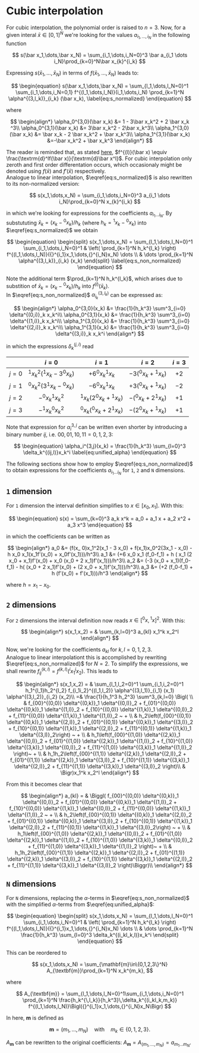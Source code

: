 # Cubic interpolation

For cubic interpolation, the polynomial order is raised to $n=3$. Now, for a
given interal $\bar x \in [0, 1]^N$ we're looking for the values
$a_{i_1,\dots,i_N}$ in the following function

$$
s(\bar x_1,\dots,\bar x_N) = \sum_{i_1,\dots,i_N=0}^3 \bar a_{i_1 \dots i_N}\prod_{k=0}^N\bar x_{k}^{i_k}
$$

Expressing $s(\bar x_1,\dots,\bar x_N)$ in terms of $f(\bar x_1,\dots,\bar x_N)$
leads to:

$$
\begin{equation}
s(\bar x_1,\dots,\bar x_N) = \sum_{l_1,\dots,l_N=0}^1 \sum_{i_1,\dots,i_N=0,1} f^{(l_1,\dots,l_N)}(i_1,\dots,i_N) \prod_{k=1}^N \alpha^{(3,l_k)}_{i_k} (\bar x_k), \label{eq:s_normalized}
\end{equation}
$$

where

$$
\begin{align*}
\alpha_0^{3,0}(\bar x_k) &= 1 - 3\bar x_k^2 + 2 \bar x_k ^3\\
\alpha_0^{3,1}(\bar x_k) &= 3\bar x_k^2 - 2\bar x_k^3\\
\alpha_1^{3,0}(\bar x_k) &= \bar x_k - 2 \bar x_k^2 + \bar x_k^3\\
\alpha_1^{3,1}(\bar x_k) &=-\bar x_k^2 + \bar x_k^3
\end{align*}
$$

The reader is reminded that, as stated [here](index.md), $f^{(l)}(\bar x) \equiv
\frac{\textrm{d}^lf(\bar x)}{\textrm{d}\bar x^l}$. For cubic interpolation only
zeroth and first order differentation occurs, which occasionaly might be denoted
using $f(\bar x)$ and $f'(\bar x)$ respectively.  
Analogue to linear interpolation, $\eqref{eq:s_normalized}$ is also rewritten to its non-normalized version:

$$
s(x_1,\dots,x_N) = \sum_{i_1,\dots,i_N=0}^3 a_{i_1 \dots i_N}\prod_{k=0}^N x_{k}^{i_k}
$$

in which we're looking for expressions for the coefficients $a_{i_1 \dots i_N}$.
By substututing $\bar x_k = (x_k - {}^0x_k)/h_k$ (where $h_k={}^1x_k-{}^0x_k$)
into $\eqref{eq:s_normalized}$ we obtain

$$
\begin{equation}
\begin{split}
s(x_1,\dots,x_N) = \sum_{l_1,\dots,l_N=0}^1 \sum_{i_1,\dots,i_N=0}^1 &
\left( \prod_{k=1}^N h_k^{l_k} \right) f^{(l_1,\dots,l_N)}({}^{i_1}x_1,\dots,{}^{i_N}x_N) \dots \\
& \dots \prod_{k=1}^N \alpha^{(3,l_k)}_{i_k} (x_k)
\end{split} \label{eq:s_non_normalized}
\end{equation}
$$

Note the additional term $\prod_{k=1}^N h_k^{l_k}$, which arises due to
substition of $\bar x_k = (x_k - {}^0x_k)/h_k$ into $f^{(l)}(\bar x_k)$.  
In $\eqref{eq:s_non_normalized}$ $\alpha_{i_k}^{(3,l_k)}$ can be expressed as:

$$
\begin{align*}
\alpha_0^{3,0}(x_k) &= \frac{1}{h_k^3} \sum^3_{i=0} \delta^{(0,i)}_k x_k^i\\
\alpha_0^{3,1}(x_k) &= \frac{1}{h_k^3} \sum^3_{i=0} \delta^{(1,i)}_k x_k^i\\
\alpha_1^{3,0}(x_k) &= \frac{1}{h_k^3} \sum^3_{i=0} \delta^{(2,i)}_k x_k^i\\
\alpha_1^{3,1}(x_k) &= \frac{1}{h_k^3} \sum^3_{i=0} \delta^{(3,i)}_k x_k^i
\end{align*}
$$

in which the expressions $\delta^{(j,i)}_k$ read

|   | $i=0$ | $i=1$ | $i=2$ | $i=3$ |
|--:|:-----:|:-----:|:-----:|:-----:|
| $j=0$ | ${}^1x_k^2({}^1x_k-3{}^0x_k)$ | $+6{}^0x_k{}^1x_k$ | $-3({}^0x_k+{}^1x_k)$ | $+2$ |
| $j=1$ | ${}^0x_k^2(3{}^1x_k-{}^0x_k)$ | $-6{}^0x_k{}^1x_k$ | $+3({}^0x_k+{}^1x_k)$ | $-2$ |
| $j=2$ | $-{}^0x_k{}^1x_k^2$ | ${}^1x_k(2{}^0x_k+{}^1x_k)$ | $-({}^0x_k+2{}^1x_k)$ | $+1$ |
| $j=3$ | $-{}^1x_k{}^0x_k^2$ | ${}^0x_k({}^0x_k+2{}^1x_k)$ | $-(2{}^0x_k+{}^1x_k)$ | $+1$ |

Note that expression for $\alpha_i^{3,j}$ can be written even shorter by introducing a binary number $ij$, i.e. $00, 01, 10, 11 = 0, 1, 2, 3$:

$$
\begin{equation}
\alpha_i^{3,j}(x_k) = \frac{1}{h_k^3} \sum_{l=0}^3 \delta_k^{(ij,l)}x_k^i \label{eq:unified_alpha}
\end{equation}
$$

The following sections show how to employ $\eqref{eq:s_non_normalized}$ to
obtain expressions for the coefficients $a_{i_1 \dots i_N}$ for `1`, `2` and `N`
dimensions.

## `1` dimension

For `1` dimension the interval definition simplifies to $x \in [x_0, x_1]$. With
this:

$$
\begin{equation}
s(x) = \sum_{k=0}^3 a_k x^k =  a_0 + a_1 x + a_2 x^2 + a_3 x^3
\end{equation}
$$

in which the coefficients can be written as

$$
\begin{align*}
a_0 &= (f(x_ 0)x_1^2(x_1 - 3 x_0) + f(x_1)x_0^2(3x_1 - x_0) - h x_0 x_1(x_1f'(x_0) +  x_0f'(x_1)))/h^3\\
a_1 &= (+6 x_0 x_1 (f_0-f_1) + h ( x_1 (2 x_0 + x_1)f'(x_0) + x_0 (x_0 + 2 x_1)f'(x_1)))/h^3\\
a_2 &= (-3 (x_0 + x_1)(f_0-f_1) - h( (x_0 + 2 x_1)f'(x_0) + (2 x_0 + x_1)f'(x_1)))/h^3\\
a_3 &= (+2 (f_0-f_1) + h (f'(x_0) + f'(x_1)))/h^3
\end{align*}
$$

where $h = x_1 - x_0$.

## `2` dimensions

For `2` dimensions the interval definition now reads $x \in [{}^0x, {}^1x]^2$.
With this:

$$
\begin{align*}
s(x_1,x_2) = & \sum_{k,l=0}^3 a_{kl} x_1^k x_2^l
\end{align*}
$$

Now, we're looking for the coefficients $a_{kl}$ for $k,l=0,1,2,3$.  
Analogue to linear interpolationt this is accomplished by rewriting
$\eqref{eq:s_non_normalized}$ for $N=2$. To simplify the expressions, we shall
rewrite $f_{ij}^{(k,l)} = f^{(k,l)}({}^{i}x_1{}^{j}x_2)$. This leads
to

$$
\begin{align*}
s(x_1,x_2) = & \sum_{l_1,l_2=0}^1 \sum_{i_1,i_2=0}^1 
 h_1^{l_1}h_2^{l_2} f_{i_1i_2}^{(l_1,l_2)} \alpha^{(3,l_1)}_{i_1} (x_1) \alpha^{(3,l_2)}_{i_2} (x_2)\\
=& \frac{1}{h_1^3 h_2^3} \sum^3_{k,l=0} \Bigl( \\ 
 & f_{00}^{(0,0)} \delta^{(0,k)}_1 \delta^{(0,l)}_2  + 
   f_{01}^{(0,0)} \delta^{(0,k)}_1 \delta^{(1,l)}_2  + 
   f_{10}^{(0,0)} \delta^{(1,k)}_1 \delta^{(0,l)}_2  + 
   f_{11}^{(0,0)} \delta^{(1,k)}_1 \delta^{(1,l)}_2 ~ + \\
 & h_2\left(f_{00}^{(0,1)} \delta^{(0,k)}_1 \delta^{(2,l)}_2 + 
            f_{01}^{(0,1)} \delta^{(0,k)}_1 \delta^{(3,l)}_2 +
            f_{10}^{(0,1)} \delta^{(1,k)}_1 \delta^{(2,l)}_2 +
            f_{11}^{(0,1)} \delta^{(1,k)}_1 \delta^{(3,l)}_2\right) ~ + \\
 & h_1\left(f_{00}^{(1,0)} \delta^{(2,k)}_1 \delta^{(0,l)}_2 + 
            f_{01}^{(1,0)} \delta^{(2,k)}_1 \delta^{(1,l)}_2 + 
            f_{10}^{(1,0)} \delta^{(3,k)}_1 \delta^{(0,l)}_2 + 
            f_{11}^{(1,0)} \delta^{(3,k)}_1 \delta^{(1,l)}_2 \right)~ + \\
 & h_1h_2\left(f_{00}^{(1,1)} \delta^{(2,k)}_1 \delta^{(2,l)}_2 + 
               f_{01}^{(1,1)} \delta^{(2,k)}_1 \delta^{(3,l)}_2 +
               f_{10}^{(1,1)} \delta^{(3,k)}_1 \delta^{(2,l)}_2 +
               f_{11}^{(1,1)} \delta^{(3,k)}_1 \delta^{(3,l)}_2 \right)\\
& \Bigr)x_1^k x_2^l
\end{align*}
$$

From this it becomes clear that

$$
\begin{align*}
a_{kl} = &
 \Biggl( f_{00}^{(0,0)} \delta^{(0,k)}_1 \delta^{(0,l)}_2  + 
   f_{01}^{(0,0)} \delta^{(0,k)}_1 \delta^{(1,l)}_2  + 
   f_{10}^{(0,0)} \delta^{(1,k)}_1 \delta^{(0,l)}_2  + 
   f_{11}^{(0,0)} \delta^{(1,k)}_1 \delta^{(1,l)}_2 ~ + \\
 & h_2\left(f_{00}^{(0,1)} \delta^{(0,k)}_1 \delta^{(2,l)}_2 + 
            f_{01}^{(0,1)} \delta^{(0,k)}_1 \delta^{(3,l)}_2 +
            f_{10}^{(0,1)} \delta^{(1,k)}_1 \delta^{(2,l)}_2 +
            f_{11}^{(0,1)} \delta^{(1,k)}_1 \delta^{(3,l)}_2\right) ~ + \\
 & h_1\left(f_{00}^{(1,0)} \delta^{(2,k)}_1 \delta^{(0,l)}_2 + 
            f_{01}^{(1,0)} \delta^{(2,k)}_1 \delta^{(1,l)}_2 + 
            f_{10}^{(1,0)} \delta^{(3,k)}_1 \delta^{(0,l)}_2 + 
            f_{11}^{(1,0)} \delta^{(3,k)}_1 \delta^{(1,l)}_2 \right)~ + \\
 & h_1h_2\left(f_{00}^{(1,1)} \delta^{(2,k)}_1 \delta^{(2,l)}_2 + 
               f_{01}^{(1,1)} \delta^{(2,k)}_1 \delta^{(3,l)}_2 +
               f_{10}^{(1,1)} \delta^{(3,k)}_1 \delta^{(2,l)}_2 +
               f_{11}^{(1,1)} \delta^{(3,k)}_1 \delta^{(3,l)}_2 \right)\Biggr)\\
\end{align*}
$$

## `N` dimensions

For `N` dimensions, replacing the $\alpha$-terms in
$\eqref{eq:s_non_normalized}$ with the simplified $\alpha$-terms from
$\eqref{eq:unified_alpha}$:

$$
\begin{equation}
\begin{split}
s(x_1,\dots,x_N) = \sum_{l_1,\dots,l_N=0}^1 \sum_{i_1,\dots,i_N=0}^1 &
\left( \prod_{k=1}^N h_k^{l_k} \right) f^{(l_1,\dots,l_N)}({}^{i_1}x_1,\dots,{}^{i_N}x_N) \dots \\
& \dots \prod_{k=1}^N \frac{1}{h_k^3} \sum_{l=0}^3 \delta_k^{(i_kl_k,l)}x_k^i
\end{split}
\end{equation}
$$

This can be reordered to

$$
s(x_1,\dots,x_N) = \sum_{\mathbf{m}\in\{0,1,2,3\}^N} A_{\textbf{m}}\prod_{k=1}^N
x_k^{m_k},
$$

where

$$
A_{\textbf{m}} = \sum_{l_1,\dots,l_N=0}^1\sum_{i_1,\dots,i_N=0}^1
\prod_{k=1}^N \frac{h_k^{\,l_k}}{h_k^3}\,\delta_k^{(i_kl_k,m_k)}
f^{(l_1,\dots,l_N)}\Bigl({}^{i_1}x_1,\dots,{}^{i_N}x_N\Bigr)
$$

In here, $\textbf{m}$ is defined as

$$
\mathbf{m}=(m_1,\dots,m_N) \quad \text{with} \quad m_k\in\{0,1,2,3\}.
$$

$A_\textbf{m}$ can be rewritten to the original coefficients: $A_\textbf{m} =
A_{(m_1,\dots,m_N)} = a_{m_1 \dots m_N}$.
